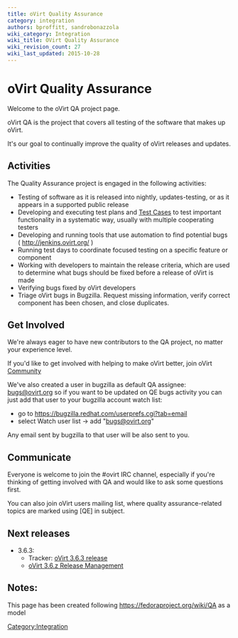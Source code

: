 ```yaml
---
title: oVirt Quality Assurance
category: integration
authors: bproffitt, sandrobonazzola
wiki_category: Integration
wiki_title: OVirt Quality Assurance
wiki_revision_count: 27
wiki_last_updated: 2015-10-28
---
```


# oVirt Quality Assurance

Welcome to the oVirt QA project page.

oVirt QA is the project that covers all testing of the software that makes up oVirt.

It's our goal to continually improve the quality of oVirt releases and updates.

## Activities

The Quality Assurance project is engaged in the following activities:

*   Testing of software as it is released into nightly, updates-testing, or as it appears in a supported public release
*   Developing and executing test plans and [Test Cases](http://www.ovirt.org/Category:TestCase) to test important functionality in a systematic way, usually with multiple cooperating testers
*   Developing and running tools that use automation to find potential bugs ( <http://jenkins.ovirt.org/> )
*   Running test days to coordinate focused testing on a specific feature or component
*   Working with developers to maintain the release criteria, which are used to determine what bugs should be fixed before a release of oVirt is made
*   Verifying bugs fixed by oVirt developers
*   Triage oVirt bugs in Bugzilla. Request missing information, verify correct component has been chosen, and close duplicates.

## Get Involved

We're always eager to have new contributors to the QA project, no matter your experience level.

If you'd like to get involved with helping to make oVirt better, join oVirt [Community](Community)

We've also created a user in bugzilla as default QA assignee: bugs@ovirt.org so if you want to be updated on QE bugs activity you can just add that user to your bugzilla account watch list:

*   go to <https://bugzilla.redhat.com/userprefs.cgi?tab=email>
*   select Watch user list -> add "bugs@ovirt.org"

Any email sent by bugzilla to that user will be also sent to you.

## Communicate

Everyone is welcome to join the #ovirt IRC channel, especially if you're thinking of getting involved with QA and would like to ask some questions first.

You can also join oVirt users mailing list, where quality assurance-related topics are marked using [QE] in subject.

## Next releases


* 3.6.3:
  - Tracker: [oVirt 3.6.3 release](https://bugzilla.redhat.com/buglist.cgi?quicksearch=target_milestone%3Aovirt-3.6.3)
  - [oVirt 3.6.z Release Management](/develop/release-management/releases/3.6.z/release-management/)

## Notes:

This page has been created following <https://fedoraproject.org/wiki/QA> as a model

<Category:Integration>
